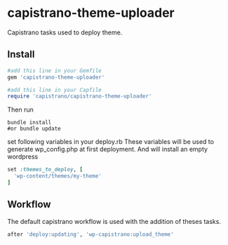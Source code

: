 # capistrano-theme-uploader

Capistrano tasks used to deploy theme.

## Install

```ruby
#add this line in your Gemfile
gem 'capistrano-theme-uploader'
```

```ruby
#add this line in your Capfile
require 'capistrano/capistrano-theme-uploader'
```
Then run 
```shell
bundle install 
#or bundle update
```
set following variables in your deploy.rb
These variables will be used to generate wp_config.php at first deployment.
And will install an empty wordpress
```ruby
set :themes_to_deploy, [
  'wp-content/themes/my-theme'
]

```

## Workflow

The default capistrano workflow is used with the addition of theses tasks.

```ruby
after 'deploy:updating', 'wp-capistrano:upload_theme'
```
